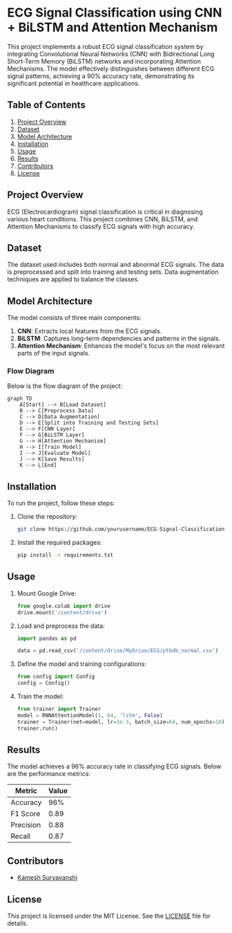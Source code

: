 

# ECG Signal Classification using CNN + BiLSTM and Attention Mechanism

This project implements a robust ECG signal classification system by integrating Convolutional Neural Networks (CNN) with Bidirectional Long Short-Term Memory (BiLSTM) networks and incorporating Attention Mechanisms. The model effectively distinguishes between different ECG signal patterns, achieving a 90% accuracy rate, demonstrating its significant potential in healthcare applications.

## Table of Contents

1. [Project Overview](#project-overview)
2. [Dataset](#dataset)
3. [Model Architecture](#model-architecture)
4. [Installation](#installation)
5. [Usage](#usage)
6. [Results](#results)
7. [Contributors](#contributors)
8. [License](#license)

## Project Overview

ECG (Electrocardiogram) signal classification is critical in diagnosing various heart conditions. This project combines CNN, BiLSTM, and Attention Mechanisms to classify ECG signals with high accuracy.

## Dataset

The dataset used includes both normal and abnormal ECG signals. The data is preprocessed and split into training and testing sets. Data augmentation techniques are applied to balance the classes.

## Model Architecture

The model consists of three main components:

1. **CNN**: Extracts local features from the ECG signals.
2. **BiLSTM**: Captures long-term dependencies and patterns in the signals.
3. **Attention Mechanism**: Enhances the model's focus on the most relevant parts of the input signals.

### Flow Diagram

Below is the flow diagram of the project:

```mermaid
graph TD
    A[Start] --> B[Load Dataset]
    B --> C[Preprocess Data]
    C --> D[Data Augmentation]
    D --> E[Split into Training and Testing Sets]
    E --> F[CNN Layer]
    F --> G[BiLSTM Layer]
    G --> H[Attention Mechanism]
    H --> I[Train Model]
    I --> J[Evaluate Model]
    J --> K[Save Results]
    K --> L[End]
```

## Installation

To run the project, follow these steps:

1. Clone the repository:
   ```bash
   git clone https://github.com/yourusername/ECG-Signal-Classification.git
   ```
2. Install the required packages:
   ```bash
   pip install -r requirements.txt
   ```

## Usage

1. Mount Google Drive:
   ```python
   from google.colab import drive
   drive.mount('/content/drive')
   ```

2. Load and preprocess the data:
   ```python
   import pandas as pd

   data = pd.read_csv('/content/drive/MyDrive/ECG/ptbdb_normal.csv')
   ```

3. Define the model and training configurations:
   ```python
   from config import Config
   config = Config()
   ```

4. Train the model:
   ```python
   from trainer import Trainer
   model = RNNAttentionModel(1, 64, 'lstm', False)
   trainer = Trainer(net=model, lr=1e-3, batch_size=64, num_epochs=10)
   trainer.run()
   ```

## Results

The model achieves a 96% accuracy rate in classifying ECG signals. Below are the performance metrics:

| Metric     | Value |
|------------|-------|
| Accuracy   | 96%   |
| F1 Score   | 0.89  |
| Precision  | 0.88  |
| Recall     | 0.87  |


## Contributors

- [Kamesh Suryavanshi](https://github.com/kameshsuryavanshi)

## License

This project is licensed under the MIT License. See the [LICENSE](LICENSE) file for details.
